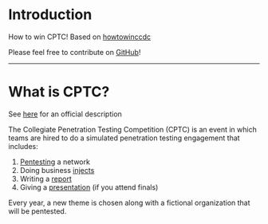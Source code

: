 # Introduction
How to win CPTC! Based on [howtowinccdc](https://howtowinccdc.com/wiki/)

Please feel free to contribute on [GitHub](https://github.com/adamkadaban/howtowincptc)!

---

# What is CPTC?

See [here](https://cp.tc/overview) for an official description

The Collegiate Penetration Testing Competition (CPTC) is an event in which teams are hired to do a simulated penetration testing engagement that includes:
1. [Pentesting](pentesting/README.md) a network
1. Doing business [injects](injects/README.md)
1. Writing a [report](reporting/README.md)
1. Giving a [presentation](presentations/README.md) (if you attend finals)

Every year, a new theme is chosen along with a fictional organization that will be pentested. 
